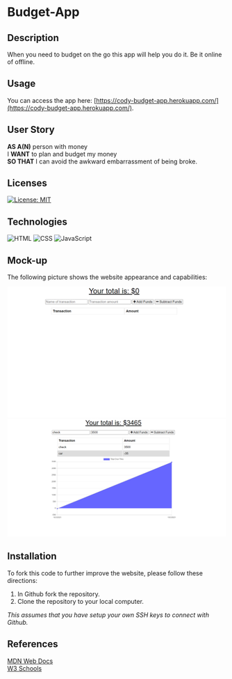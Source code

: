 # Budget-App

## Description
When you need to budget on the go this app will help you do it. Be it online of offline.

## Usage
You can access the app here: [https://cody-budget-app.herokuapp.com/](https://cody-budget-app.herokuapp.com/).

## User Story
**AS A(N)** person with money<br>
I **WANT** to plan and budget my money<br>
**SO THAT** I can avoid the awkward embarrassment of being broke.

## Licenses
[![License: MIT](https://img.shields.io/badge/License-MIT-yellow.svg)](https://github.com/codywmarkham/Budget-App/blob/main/LICENSE)

## Technologies
![HTML](https://img.shields.io/static/v1?label=html&message=3.6%&color=red)
![CSS](https://img.shields.io/static/v1?label=css&message=2.2%&color=purple)
![JavaScript](https://img.shields.io/static/v1?label=javascript&message=94.2%&color=yellow)
## Mock-up
The following picture shows the website appearance and capabilities:

![Explantion Image](https://github.com/codywmarkham/Budget-App/blob/main/public/assets/images/screenshot01.PNG)
![Explantion Image](https://github.com/codywmarkham/Budget-App/blob/main/public/assets/images/screenshot03.PNG)

## Installation
To fork this code to further improve the website, please follow these directions:

1. In Github fork the repository.
1. Clone the repository to your local computer.

_This assumes that you have setup your own SSH keys to connect with Github._

## References
[MDN Web Docs](https://developer.mozilla.org/en-US/docs/Web/HTML/Element)<br>
[W3 Schools](https://www.w3schools.com/)<br>
